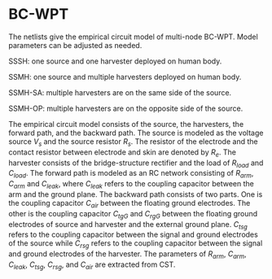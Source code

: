 # BC-WPT
The netlists give the empirical circuit model of multi-node BC-WPT. Model parameters can be adjusted as needed.

SSSH: one source and one harvester deployed on human body.

SSMH: one source and multiple harvesters deployed on human body.

SSMH-SA: multiple harvesters are on the same side of the source.

SSMH-OP: multiple harvesters are on the opposite side of the source.

The empirical circuit model consists of the source, the harvesters, the forward path, and the backward path. The source is modeled as the voltage source $V_s$ and the source resistor $R_s$. The resistor of the electrode and the contact resistor between electrode and skin are denoted by $R_e$. The harvester consists of the bridge-structure rectifier and the load of $R_{load}$ and $C_{load}$. The forward path is modeled as an RC network consisting of $R_{arm}$, $C_{arm}$ and $C_{leak}$, where $C_{leak}$ refers to the coupling capacitor between the arm and the ground plane. The backward path consists of two parts. One is the coupling capacitor $C_{air}$ between the floating ground electrodes. The other is the coupling capacitor $C_{tgG}$ and $C_{rgG}$ between the floating ground electrodes of source and harvester and the external ground plane. $C_{tsg}$ refers to the coupling capacitor between the signal and ground electrodes of the source while $C_{rsg}$ refers to the coupling capacitor between the signal and ground electrodes of the harvester. The parameters of $R_{arm}$, $C_{arm}$, $C_{leak}$, $C_{tsg}$, $C_{rsg}$, and $C_{air}$ are extracted from CST.
